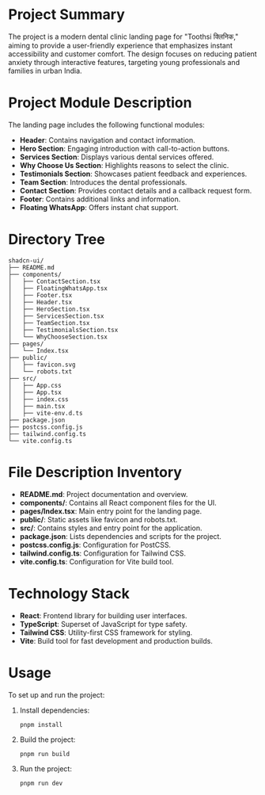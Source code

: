 # Project Summary
The project is a modern dental clinic landing page for "Toothsi क्लिनिक," aiming to provide a user-friendly experience that emphasizes instant accessibility and customer comfort. The design focuses on reducing patient anxiety through interactive features, targeting young professionals and families in urban India.

# Project Module Description
The landing page includes the following functional modules:
- **Header**: Contains navigation and contact information.
- **Hero Section**: Engaging introduction with call-to-action buttons.
- **Services Section**: Displays various dental services offered.
- **Why Choose Us Section**: Highlights reasons to select the clinic.
- **Testimonials Section**: Showcases patient feedback and experiences.
- **Team Section**: Introduces the dental professionals.
- **Contact Section**: Provides contact details and a callback request form.
- **Footer**: Contains additional links and information.
- **Floating WhatsApp**: Offers instant chat support.

# Directory Tree
```
shadcn-ui/
├── README.md
├── components/
│   ├── ContactSection.tsx
│   ├── FloatingWhatsApp.tsx
│   ├── Footer.tsx
│   ├── Header.tsx
│   ├── HeroSection.tsx
│   ├── ServicesSection.tsx
│   ├── TeamSection.tsx
│   ├── TestimonialsSection.tsx
│   └── WhyChooseSection.tsx
├── pages/
│   └── Index.tsx
├── public/
│   ├── favicon.svg
│   └── robots.txt
├── src/
│   ├── App.css
│   ├── App.tsx
│   ├── index.css
│   ├── main.tsx
│   ├── vite-env.d.ts
├── package.json
├── postcss.config.js
├── tailwind.config.ts
└── vite.config.ts
```

# File Description Inventory
- **README.md**: Project documentation and overview.
- **components/**: Contains all React component files for the UI.
- **pages/Index.tsx**: Main entry point for the landing page.
- **public/**: Static assets like favicon and robots.txt.
- **src/**: Contains styles and entry point for the application.
- **package.json**: Lists dependencies and scripts for the project.
- **postcss.config.js**: Configuration for PostCSS.
- **tailwind.config.ts**: Configuration for Tailwind CSS.
- **vite.config.ts**: Configuration for Vite build tool.

# Technology Stack
- **React**: Frontend library for building user interfaces.
- **TypeScript**: Superset of JavaScript for type safety.
- **Tailwind CSS**: Utility-first CSS framework for styling.
- **Vite**: Build tool for fast development and production builds.

# Usage
To set up and run the project:
1. Install dependencies:
   ```
   pnpm install
   ```
2. Build the project:
   ```
   pnpm run build
   ```
3. Run the project:
   ```
   pnpm run dev
   ```

